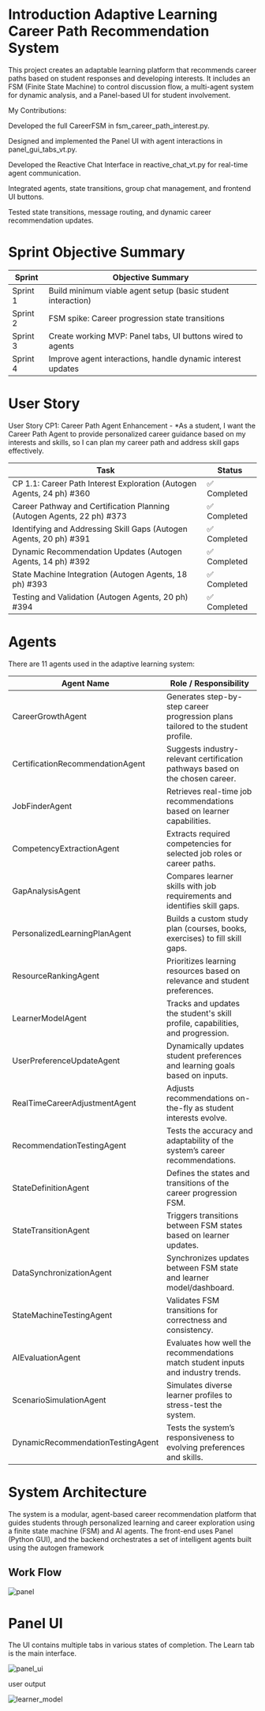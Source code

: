 

# Introduction Adaptive Learning Career Path Recommendation System

This project creates an adaptable learning platform that recommends career paths based on student responses and developing interests.
It includes an FSM (Finite State Machine) to control discussion flow, a multi-agent system for dynamic analysis, and a Panel-based UI for student involvement.

My Contributions:

Developed the full CareerFSM in fsm_career_path_interest.py.

Designed and implemented the Panel UI with agent interactions in panel_gui_tabs_vt.py.

Developed the Reactive Chat Interface in reactive_chat_vt.py for real-time agent communication.

Integrated agents, state transitions, group chat management, and frontend UI buttons.

Tested state transitions, message routing, and dynamic career recommendation updates.



# Sprint Objective Summary

| **Sprint** | **Objective Summary** |
|------------|------------------------|
| Sprint 1   | Build minimum viable agent setup (basic student interaction) |
| Sprint 2   | FSM spike: Career progression state transitions |
| Sprint 3   | Create working MVP: Panel tabs, UI buttons wired to agents |
| Sprint 4   | Improve agent interactions, handle dynamic interest updates |



# User Story

User Story CP1: Career Path Agent Enhancement - *As a student, I want the Career Path Agent to provide personalized career guidance based on my interests and skills, so I can plan my career path and address skill gaps effectively.

| **Task** | **Status** |
|----------|------------|
| CP 1.1: Career Path Interest Exploration (Autogen Agents, 24 ph) #360 | ✅ Completed |
| Career Pathway and Certification Planning (Autogen Agents, 22 ph) #373 | ✅ Completed |
| Identifying and Addressing Skill Gaps (Autogen Agents, 20 ph) #391 | ✅ Completed |
| Dynamic Recommendation Updates (Autogen Agents, 14 ph) #392 | ✅ Completed |
| State Machine Integration (Autogen Agents, 18 ph) #393 | ✅ Completed |
| Testing and Validation (Autogen Agents, 20 ph) #394 | ✅ Completed |




# Agents

There are 11 agents used in the adaptive learning system:

| **Agent Name**                    | **Role / Responsibility**                                                                                  |
|----------------------------------|-------------------------------------------------------------------------------------------------------------|
| CareerGrowthAgent                | Generates step-by-step career progression plans tailored to the student profile.                           |
| CertificationRecommendationAgent | Suggests industry-relevant certification pathways based on the chosen career.                              |
| JobFinderAgent                   | Retrieves real-time job recommendations based on learner capabilities.                                     |
| CompetencyExtractionAgent        | Extracts required competencies for selected job roles or career paths.                                     |
| GapAnalysisAgent                 | Compares learner skills with job requirements and identifies skill gaps.                                   |
| PersonalizedLearningPlanAgent    | Builds a custom study plan (courses, books, exercises) to fill skill gaps.                                 |
| ResourceRankingAgent             | Prioritizes learning resources based on relevance and student preferences.                                 |
| LearnerModelAgent                | Tracks and updates the student's skill profile, capabilities, and progression.                             |
| UserPreferenceUpdateAgent        | Dynamically updates student preferences and learning goals based on inputs.                                |
| RealTimeCareerAdjustmentAgent    | Adjusts recommendations on-the-fly as student interests evolve.                                            |
| RecommendationTestingAgent       | Tests the accuracy and adaptability of the system’s career recommendations.                                |
| StateDefinitionAgent             | Defines the states and transitions of the career progression FSM.                                          |
| StateTransitionAgent             | Triggers transitions between FSM states based on learner updates.                                          |
| DataSynchronizationAgent         | Synchronizes updates between FSM state and learner model/dashboard.                                        |
| StateMachineTestingAgent         | Validates FSM transitions for correctness and consistency.                                                 |
| AIEvaluationAgent                | Evaluates how well the recommendations match student inputs and industry trends.                           |
| ScenarioSimulationAgent          | Simulates diverse learner profiles to stress-test the system.                                              |
| DynamicRecommendationTestingAgent| Tests the system’s responsiveness to evolving preferences and skills.                                      |

# System Architecture
The system is a modular, agent-based career recommendation platform that guides students through personalized learning and career exploration using a finite state machine (FSM) and AI agents. The front-end uses Panel (Python GUI), and the backend orchestrates a set of intelligent agents built using the autogen framework

## Work Flow

![panel](~/../pics/Flowchat.png)

# Panel UI

The UI contains multiple tabs in various states of completion. The Learn tab is the main interface. 

![panel_ui](~/../pics/panel.png)

user output

![learner_model](~/../pics/Terminal.png)

